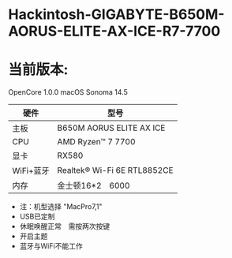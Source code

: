 # Hackintosh-GIGABYTE-B650M-AORUS-ELITE-AX-ICE-R7-7700

# 当前版本: 
OpenCore 1.0.0
macOS Sonoma 14.5

| 硬件 | 型号 |
| ---- |-----|
| 主板 | B650M AORUS ELITE AX ICE |
| CPU | AMD Ryzen™ 7 7700 |
| 显卡 | RX580 |
|WiFi+蓝牙| Realtek® Wi-Fi 6E RTL8852CE|
|内存 | 金士顿16*2　6000 |


- 注：机型选择 "MacPro7,1"
- USB已定制 
- 休眠唤醒正常　需按两次按键
- 开启主题
- 蓝牙与WiFi不能工作
